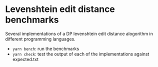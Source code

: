 # Levenshtein edit distance benchmarks

Several implementations of a DP levenshtein edit distance alogorithm in different programming languages.

- `yarn bench`: run the benchmarks
- `yarn check`: test the output of each of the implementations against expected.txt
